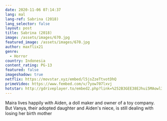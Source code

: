 ```yaml
---
date: 2020-11-06 07:14:37
lang: mal
lang-ref: Sabrina (2018)
lang_selector: false
layout: post
title: Sabrina (2018)
image: /assets/images/670.jpg
featured_image: /assets/images/670.jpg
author: maxflix21
genre:
  - Horror
country: Indonesia
content_rating: PG-13
featured: false
imageshadow: true
netflix: https://movstar.xyz/embed/l5jsZzeTtvotDhQ
primeVideo: https://www.fembed.com/v/7yow707lxvj
hotstar: http://gdriveplayer.to/embed2.php?link=%252B3GEE38EJhui5MAowl3Nhgx8MuM3BWF1X7oMxYdPn%252BX4Dog5BuhCcHcBySjGd5W66v3gpWSL36%252FWSZXZztXnuYl%252FWx08oDWqKgOPmgcpnoaiR1W%252BXmNaZuOkFsUwcyRUoxLO%252BGsjr0KCEXvMLcIS60Ytx4Pv%252BEqt2fOxv1r6lfgZ6nZ%252F3oNMSTK99ezDGKfH0%253D
---
```

Maira lives happily with Aiden, a doll maker and owner of a toy company. But Vanya, their adopted daughter and Aiden's niece, is still dealing with losing her birth mother